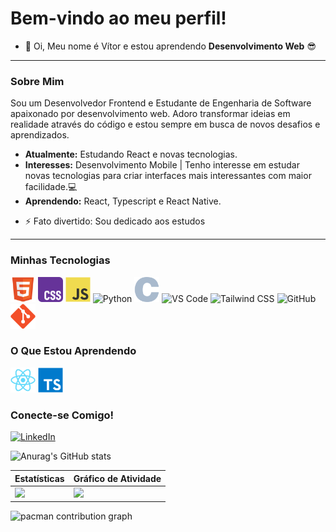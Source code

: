 
  <h1>Bem-vindo ao meu perfil!</h1>

- 👋 Oi, Meu nome é Vítor e estou aprendendo **Desenvolvimento Web** 😎

---

### Sobre Mim 
Sou um Desenvolvedor Frontend e Estudante de Engenharia de Software apaixonado por desenvolvimento web. Adoro transformar ideias em realidade através do código e estou sempre em busca de novos desafios e aprendizados. 

* **Atualmente:** Estudando React e novas tecnologias.
* **Interesses:** Desenvolvimento Mobile | Tenho interesse em estudar novas tecnologias para criar interfaces mais interessantes com maior facilidade.💻 
* **Aprendendo:** React, Typescript e React Native. 

- ⚡ Fato divertido: Sou dedicado aos estudos

---

### Minhas Tecnologias
<p>
  <img src="https://raw.githubusercontent.com/devicons/devicon/master/icons/html5/html5-original.svg" width="40" height="40"/>
  <img src="https://raw.githubusercontent.com/CSS-Next/logo.css/main/css.svg" alt="Logo CSS" width="40" />
  <img src="https://raw.githubusercontent.com/devicons/devicon/master/icons/javascript/javascript-original.svg" width="40" height="40"/>
  <img src="https://cdn.jsdelivr.net/gh/devicons/devicon/icons/python/python-original.svg" alt="Python" width="40" height="40">
  <img src="https://raw.githubusercontent.com/devicons/devicon/master/icons/c/c-original.svg" width="40" height="40"/>
  <img src="https://cdn.jsdelivr.net/gh/devicons/devicon/icons/vscode/vscode-original.svg" alt="VS Code" width="40" height="40">
  <img src="https://img.icons8.com/color/48/tailwind_css.png" alt="Tailwind CSS" width="50" height="50">
  <img src="https://cdn.jsdelivr.net/gh/devicons/devicon/icons/github/github-original.svg" alt="GitHub" width="40" height="40">
  <img src="https://raw.githubusercontent.com/devicons/devicon/master/icons/git/git-original.svg" width="40" height="40"/>
</p>

### O Que Estou Aprendendo
<p>
  <img src="https://raw.githubusercontent.com/devicons/devicon/master/icons/react/react-original.svg" width="40" height="40"/>
  <img src="https://raw.githubusercontent.com/devicons/devicon/master/icons/typescript/typescript-original.svg" width="40" height="40"/>
</p>

### Conecte-se Comigo! 
[![LinkedIn](https://img.shields.io/badge/LinkedIn-Conecte--se-blue?style=for-the-badge&logo=linkedin)](https://www.linkedin.com/in/vitor-bitencourt-de-andrade)

<!---
vitorbite/vitorbite is a ✨ special ✨ repository because its `README.md` (this file) appears on your GitHub profile.
You can click the Preview link to take a look at your changes.
--->

![Anurag's GitHub stats](https://github-readme-stats.vercel.app/api?username=vitorbite&show_icons=true&theme=radical)

| Estatísticas | Gráfico de Atividade |
|--------------|----------------------|
| <img src="https://github-readme-stats.vercel.app/api/top-langs/?username=vitorbite&theme=chartreuse-dark" width="500">   | <img src="https://github-readme-activity-graph.vercel.app/graph?username=vitorbite&theme=chartreuse-dark&hide_border=true&area=true" height="500"> |

<picture>
  <source media="(prefers-color-scheme: dark)" srcset="https://raw.githubusercontent.com/vitorbite/vitorbite/output/pacman-contribution-graph-dark.svg">
  <source media="(prefers-color-scheme: light)" srcset="https://raw.githubusercontent.com/vitorbite/vitorbite/output/pacman-contribution-graph.svg">
  <img alt="pacman contribution graph" src="https://raw.githubusercontent.com/vitorbite/vitorbite/output/pacman-contribution-graph.svg">
</picture>


